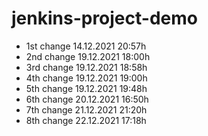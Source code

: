 # jenkins-project-demo
* 1st change 14.12.2021 20:57h
* 2nd change 19.12.2021 18:00h
* 3rd change 19.12.2021 18:58h
* 4th change 19.12.2021 19:00h
* 5th change 19.12.2021 19:48h
* 6th change 20.12.2021 16:50h
* 7th change 21.12.2021 21:20h
* 8th change 22.12.2021 17:18h
